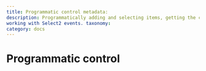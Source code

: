 ```yaml
---
title: Programmatic control metadata:
description: Programmatically adding and selecting items, getting the current selections, manipulating the control, and
working with Select2 events. taxonomy:
category: docs
---
```


# Programmatic control

